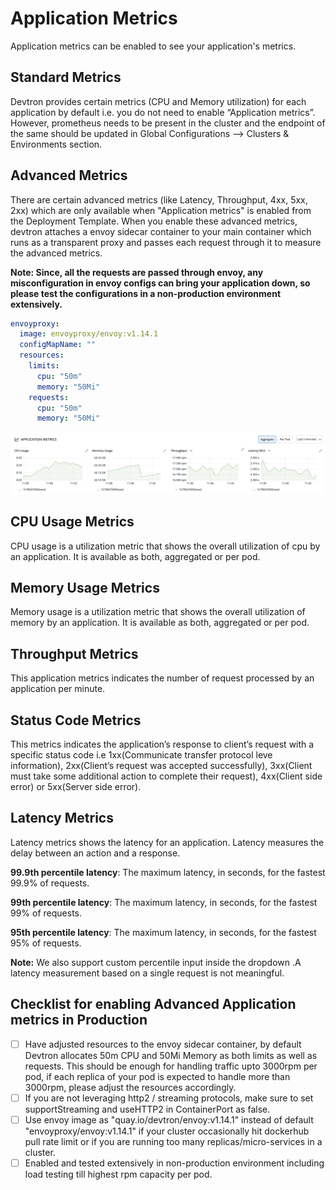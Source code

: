 # Application Metrics

Application metrics can be enabled to see your application's metrics.

## Standard Metrics

Devtron provides certain metrics (CPU and Memory utilization) for each application by default i.e. you do not need to enable “Application metrics”. However, prometheus needs to be present in the cluster and the endpoint of the same should be updated in Global Configurations --> Clusters & Environments section. 

## Advanced Metrics

There are certain advanced metrics (like Latency, Throughput, 4xx, 5xx, 2xx) which are only available when "Application metrics" is enabled from the Deployment Template. When you enable these advanced metrics, devtron attaches a envoy sidecar container to your main container which runs as a transparent proxy and passes each request through it to measure the advanced metrics. 

**Note: Since, all the requests are passed through envoy, any misconfiguration in envoy configs can bring your application down, so please test the configurations in a non-production environment extensively.**

```yaml
envoyproxy:
  image: envoyproxy/envoy:v1.14.1
  configMapName: ""
  resources:
    limits:
      cpu: "50m"
      memory: "50Mi"
    requests:
      cpu: "50m"
      memory: "50Mi"
```


![](../../images/creating-application/app-metrics/app-metrics-1.jpg)


## CPU Usage Metrics

CPU usage is a utilization metric that shows the overall utilization of cpu by an application. It is available as both, aggregated or per pod.

## Memory Usage Metrics

 Memory usage is a utilization metric that shows the overall utilization of memory by an application. It is available as both, aggregated or per pod.


 ## Throughput Metrics

 This application metrics indicates the number of request processed by an application per minute. 

 ## Status Code Metrics

This metrics indicates the  application’s response to client’s request with a specific status code i.e 1xx(Communicate transfer protocol leve information), 2xx(Client’s request was accepted successfully), 3xx(Client must take some additional action to complete their request), 4xx(Client side error) or 5xx(Server side error).  

## Latency Metrics

Latency metrics shows the latency for an application. Latency measures the delay between an action and a response.

**99.9th percentile latency**: The maximum latency, in seconds, for the fastest 99.9% of requests.

**99th percentile latency**: The maximum latency, in seconds, for the fastest 99% of requests.

**95th percentile latency**: The maximum latency, in seconds, for the fastest 95% of requests.

**Note:** We also support custom percentile input inside the dropdown .A latency measurement based on a single request is not meaningful.


## Checklist for enabling Advanced Application metrics in Production

* [ ]  Have adjusted resources to the envoy sidecar container, by default Devtron allocates 50m CPU and 50Mi Memory as both limits as well as requests. This should be enough for handling traffic upto 3000rpm per pod, if each replica of your pod is expected to handle more than 3000rpm, please adjust the resources accordingly.
* [ ] If you are not leveraging http2 / streaming protocols, make sure to set supportStreaming and useHTTP2 in ContainerPort as false.
* [ ]  Use envoy image as "quay.io/devtron/envoy:v1.14.1" instead of default "envoyproxy/envoy:v1.14.1" if your cluster occasionally hit dockerhub pull rate limit or if you are running too many replicas/micro-services in a cluster.
* [ ] Enabled and tested extensively in non-production environment including load testing till highest rpm capacity per pod.